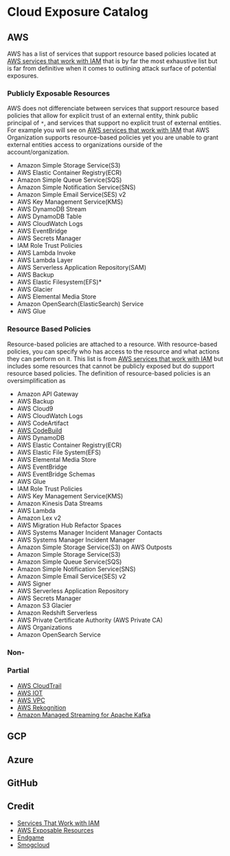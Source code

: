 # Cloud Exposure Catalog

## AWS

AWS has a list of services that support resource based policies located at [AWS services that work with IAM](https://docs.aws.amazon.com/IAM/latest/UserGuide/reference_aws-services-that-work-with-iam.html#swwiam_footnotes_vpc) that is by far the most exhaustive list but is far from definitive when it comes to outlining attack surface of potential exposures. 

### Publicly Exposable Resources

AWS does not differenciate between services that support resource based policies that allow for explicit trust of an external entity, think public principal of `*`, and services that support no explicit trust of external entities. For example you will see on [AWS services that work with IAM](https://docs.aws.amazon.com/IAM/latest/UserGuide/reference_aws-services-that-work-with-iam.html#swwiam_footnotes_vpc) that AWS Organization supports resource-based policies yet you are unable to grant external entities access to organizations ourside of the account/organization. 

- Amazon Simple Storage Service(S3)
- AWS Elastic Container Registry(ECR)
- Amazon Simple Queue Service(SQS)
- Amazon Simple Notification Service(SNS)
- Amazon Simple Email Service(SES) v2
- AWS Key Management Service(KMS)
- AWS DynamoDB Stream
- AWS DynamoDB Table
- AWS CloudWatch Logs
- AWS EventBridge
- AWS Secrets Manager
- IAM Role Trust Policies
- AWS Lambda Invoke
- AWS Lambda Layer
- AWS Serverless Application Repository(SAM)
- AWS Backup
- AWS Elastic Filesystem(EFS)*
- AWS Glacier
- AWS Elemental Media Store
- Amazon OpenSearch(ElasticSearch) Service
- AWS Glue


### Resource Based Policies

Resource-based policies are attached to a resource. With resource-based policies, you can specify who has access to the resource and what actions they can perform on it. This list is from [AWS services that work with IAM](https://docs.aws.amazon.com/IAM/latest/UserGuide/reference_aws-services-that-work-with-iam.html#swwiam_footnotes_vpc) but includes some resources that cannot be publicly exposed but do support resource based policies. The definition of resource-based policies is an oversimplification as 

- Amazon API Gateway
- AWS Backup
- AWS Cloud9
- AWS CloudWatch Logs
- AWS CodeArtifact
- [AWS CodeBuild](https://docs.aws.amazon.com/IAM/latest/UserGuide/reference_aws-services-that-work-with-iam.html#swwiam_footnotes_codebuild)
- AWS DynamoDB
- AWS Elastic Container Registry(ECR)
- AWS Elastic File System(EFS)
- AWS Elemental Media Store
- AWS EventBridge
- AWS EventBridge Schemas
- AWS Glue
- IAM Role Trust Policies
- AWS Key Management Service(KMS)
- Amazon Kinesis Data Streams
- AWS Lambda
- Amazon Lex v2
- AWS Migration Hub Refactor Spaces	
- AWS Systems Manager Incident Manager Contacts	
- AWS Systems Manager Incident Manager
- Amazon Simple Storage Service(S3) on AWS Outposts	
- Amazon Simple Storage Service(S3)	
- Amazon Simple Queue Service(SQS)
- Amazon Simple Notification Service(SNS)	
- Amazon Simple Email Service(SES) v2
- AWS Signer
- AWS Serverless Application Repository
- AWS Secrets Manager
- Amazon S3 Glacier
- Amazon Redshift Serverless
- AWS Private Certificate Authority (AWS Private CA)
- AWS Organizations
- Amazon OpenSearch Service

### Non- 

### Partial

- [AWS CloudTrail](https://docs.aws.amazon.com/awscloudtrail/latest/userguide/security_iam_resource-based-policy-examples.html)
- [AWS IOT](https://docs.aws.amazon.com/IAM/latest/UserGuide/reference_aws-services-that-work-with-iam.html#swwiam_footnotes_iot)
- [AWS VPC](https://docs.aws.amazon.com/IAM/latest/UserGuide/reference_aws-services-that-work-with-iam.html#swwiam_footnotes_vpc)
- [AWS Rekognition](https://docs.aws.amazon.com/IAM/latest/UserGuide/reference_aws-services-that-work-with-iam.html#swwiam_footnotes_rekognition)
- [Amazon Managed Streaming for Apache Kafka](https://docs.aws.amazon.com/IAM/latest/UserGuide/reference_aws-services-that-work-with-iam.html#swwiam_footnotes_msk)

## GCP

## Azure

## GitHub

## Credit

- [Services That Work with IAM](https://docs.aws.amazon.com/IAM/latest/UserGuide/reference_aws-services-that-work-with-iam.html#swwiam_footnotes_vpc)
- [AWS Exposable Resources](https://github.com/SummitRoute/aws_exposable_resources)
- [Endgame](https://github.com/DavidDikker/endgame)
- [Smogcloud](https://github.com/BishopFox/smogcloud/tree/master/service)
